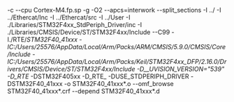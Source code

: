 -c --cpu Cortex-M4.fp.sp -g -O2 --apcs=interwork --split_sections -I ../ -I ../Ethercat/Inc -I ../Ethercat/src -I ../User -I ./Libraries/STM32F4xx_StdPeriph_Driver/inc -I ./Libraries/CMSIS/Device/ST/STM32F4xx/Include --C99
-I./RTE/_STM32F40_41xxx
-IC:/Users/25576/AppData/Local/Arm/Packs/ARM/CMSIS/5.9.0/CMSIS/Core/Include
-IC:/Users/25576/AppData/Local/Arm/Packs/Keil/STM32F4xx_DFP/2.16.0/Drivers/CMSIS/Device/ST/STM32F4xx/Include
-D__UVISION_VERSION="539" -D_RTE_ -DSTM32F405xx -D_RTE_ -DUSE_STDPERIPH_DRIVER -DSTM32F40_41xxx
-o STM32F40_41xxx\*.o --omf_browse STM32F40_41xxx\*.crf --depend STM32F40_41xxx\*.d